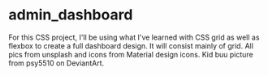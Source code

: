 # admin_dashboard
For this CSS project, I'll be using what I've learned with CSS grid as well as flexbox to create a 
full dashboard design. It will consist mainly of grid. 
All pics from unsplash and icons from Material design icons. Kid buu picture from psy5510 on DeviantArt. 
